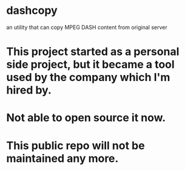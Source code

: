 # dashcopy
an utility that can copy MPEG DASH content from original server

# This project started as a personal side project, but it became a tool used by the company which I'm hired by.
# Not able to open source it now.
# This public repo will not be maintained any more.



